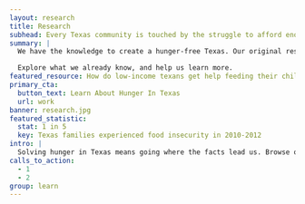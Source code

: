 ```yaml
---
layout: research
title: Research
subhead: Every Texas community is touched by the struggle to afford enough food.
summary: |
  We have the knowledge to create a hunger-free Texas. Our original research, credible policy analysis and partnerships with academic and nonprofit institutions provide a strong foundation for action. 

  Explore what we already know, and help us learn more.
featured_resource: How do low-income texans get help feeding their children?
primary_cta:
  button_text: Learn About Hunger In Texas
  url: work 
banner: research.jpg
featured_statistic:
  stat: 1 in 5
  key: Texas families experienced food insecurity in 2010-2012
intro: |
  Solving hunger in Texas means going where the facts lead us. Browse our archive of original research, policy briefings and datasets below to expand your understanding of the issue. Our staff are available to help you interpret and add life to these numbers. We also love partnering with academics, students and the data community to fill in the gaps!
calls_to_action:
  - 1
  - 2
group: learn
---
```

